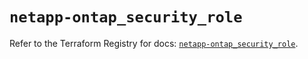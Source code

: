 # `netapp-ontap_security_role`

Refer to the Terraform Registry for docs: [`netapp-ontap_security_role`](https://registry.terraform.io/providers/netapp/netapp-ontap/2.3.0/docs/resources/security_role).
